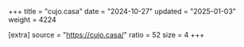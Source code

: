 +++
title = "cujo.casa"
date = "2024-10-27"
updated = "2025-01-03"
weight = 4224

[extra]
source = "https://cujo.casa/"
ratio = 52
size = 4
+++
